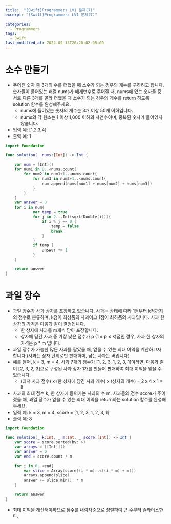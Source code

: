 ```yaml
---
title:  "[Swift]Programmers LV1 문제(7)"
excerpt: "[Swift]Programmers LV1 문제(7)"

categories:
  - Programmers
tags:
  - Swift
last_modified_at: 2024-09-13T20:20:02-05:00
---
```


# 소수 만들기
- 주어진 숫자 중 3개의 수를 더했을 때 소수가 되는 경우의 개수를 구하려고 합니다. 숫자들이 들어있는 배열 nums가 매개변수로 주어질 때, nums에 있는 숫자들 중 서로 다른 3개를 골라 더했을 때 소수가 되는 경우의 개수를 return 하도록 solution 함수를 완성해주세요.
    - nums에 들어있는 숫자의 개수는 3개 이상 50개 이하입니다.
    - nums의 각 원소는 1 이상 1,000 이하의 자연수이며, 중복된 숫자가 들어있지 않습니다.<br>
- 입력 예: [1,2,3,4]
- 출력 예: 1

```swift
import Foundation

func solution(_ nums:[Int]) -> Int {
    
    var num = [Int]()
    for num1 in 0..<nums.count{
        for num2 in num1+1..<nums.count{
            for num3 in num2+1..<nums.count{
                num.append(nums[num1] + nums[num2] + nums[num3])
            }
        }
    }
    var answer = 0
    for i in num{
            var temp = true
            for j in 2...Int(sqrt(Double(i))){
                if i % j == 0 {
                    temp = false
                    break
                }
            }
            if temp {
                answer += 1
            }  
    }

    return answer
}
```

# 과일 장수
- 과일 장수가 사과 상자를 포장하고 있습니다. 사과는 상태에 따라 1점부터 k점까지의 점수로 분류하며, k점이 최상품의 사과이고 1점이 최하품의 사과입니다. 사과 한 상자의 가격은 다음과 같이 결정됩니다.
    - 한 상자에 사과를 m개씩 담아 포장합니다.
    - 상자에 담긴 사과 중 가장 낮은 점수가 p (1 ≤ p ≤ k)점인 경우, 사과 한 상자의 가격은 p * m 입니다.
- 과일 장수가 가능한 많은 사과를 팔았을 때, 얻을 수 있는 최대 이익을 계산하고자 합니다.(사과는 상자 단위로만 판매하며, 남는 사과는 버립니다)
- 예를 들어, k = 3, m = 4, 사과 7개의 점수가 [1, 2, 3, 1, 2, 3, 1]이라면, 다음과 같이 [2, 3, 2, 3]으로 구성된 사과 상자 1개를 만들어 판매하여 최대 이익을 얻을 수 있습니다.
    - (최저 사과 점수) x (한 상자에 담긴 사과 개수) x (상자의 개수) = 2 x 4 x 1 = 8
- 사과의 최대 점수 k, 한 상자에 들어가는 사과의 수 m, 사과들의 점수 score가 주어졌을 때, 과일 장수가 얻을 수 있는 최대 이익을 return하는 solution 함수를 완성해주세요.
- 입력 예: k = 3, m = 4, score = [1, 2, 3, 1, 2, 3, 1]
- 출력 예: 8<br>

```swift
import Foundation

func solution(_ k:Int, _ m:Int, _ score:[Int]) -> Int {
    var score = score.sorted(by: >)
    var arrays = [[Int]]()
    var answer = 0
    var end = score.count / m
    
    for i in 0..<end{
        var slice = Array(score[(i * m)..<((i * m) + m)])
        arrays.append(slice)
        answer += slice.min()! * m
    }
    
    return answer
}
```
- 최대 이익을 계산해야하므로 점수를 내림차순으로 정렬하여 큰 수부터 슬라이스한다.

